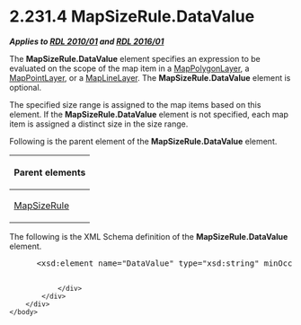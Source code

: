 <html dir="LTR" xmlns:mshelp="http://msdn.microsoft.com/mshelp" xmlns:ddue="http://ddue.schemas.microsoft.com/authoring/2003/5" xmlns:xlink="http://www.w3.org/1999/xlink" xmlns:tool="http://www.microsoft.com/tooltip">
    <head>
        <meta http-equiv="Content-Type" content="text/html; CHARSET=utf-8"></meta>
        <meta name="save" content="history"></meta>
        <title>2.231.4 MapSizeRule.DataValue</title>
        <xml>
            <mshelp:toctitle title="2.231.4 MapSizeRule.DataValue"></mshelp:toctitle>
            <mshelp:rltitle title="[MS-RDL]: MapSizeRule.DataValue"></mshelp:rltitle>
            <mshelp:keyword index="A" term="3d6bc4e4-434e-4cc5-afe3-89b015474b89"></mshelp:keyword>
            <mshelp:attr name="DCSext.ContentType" value="open specification"></mshelp:attr>
            <mshelp:attr name="AssetID" value="3d6bc4e4-434e-4cc5-afe3-89b015474b89"></mshelp:attr>
            <mshelp:attr name="TopicType" value="kbRef"></mshelp:attr>
            <mshelp:attr name="DCSext.Title" value="[MS-RDL]: MapSizeRule.DataValue" />
        </xml>
    </head>
    <body>
        <div id="header">
            <h1 class="heading">2.231.4 MapSizeRule.DataValue</h1>
        </div>
        <div id="mainSection">
            <div id="mainBody">
                <div id="allHistory" class="saveHistory"></div>
                <div id="sectionSection0" class="section" name="collapseableSection">
                    

<p><b><i>Applies to </i></b><a href="3428e690-a348-4ec7-8a6a-8efb42d2cdee.htm"><b><i>RDL 2010/01</i></b></a><b><i>
and </i></b><a href="52ce3983-2bfc-4e72-9359-42aaf5fe4509.htm"><b><i>RDL 2016/01</i></b></a></p>

<p>The <b>MapSizeRule.DataValue</b> element specifies an
expression to be evaluated on the scope of the map item in a <a href="f54fa273-d9b2-4e49-a896-6001bcda016b.htm">MapPolygonLayer</a>, a <a href="aa1875f4-9842-4672-86d6-306ba5a075aa.htm">MapPointLayer</a>, or a <a href="8681b1dc-d73e-4d35-b4fa-f7f459d4a304.htm">MapLineLayer</a>. The <b>MapSizeRule.DataValue</b>
element is optional. </p>

<p>The specified size range is assigned to the map items based
on this element. If the <b>MapSizeRule.DataValue</b> element is not specified,
each map item is assigned a distinct size in the size range.</p>

<p>Following is the parent element of the <b>MapSizeRule.DataValue</b>
element.</p>

<table>
 <thead>
  <tr>
   <th>
   <p>Parent elements</p>
   </th>
  </tr>
 </thead>
 <tr>
  <td>
  <p><a href="88220e4e-cd18-460e-b729-a8f10c2ee40b.htm">MapSizeRule</a></p>
  </td>
 </tr>
</table>

<p>The following is the XML Schema definition of the <b>MapSizeRule.DataValue</b>
element.</p>

<dl>
<dd>
<div><pre> &lt;xsd:element name=&quot;DataValue&quot; type=&quot;xsd:string&quot; minOccurs=&quot;0&quot; /&gt;
  
</pre></div>
</dd></dl>


                </div>
            </div>
        </div>
    </body>
</html>